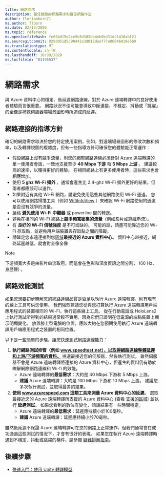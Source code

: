 ```yaml
---
title: 網路需求
description: 最佳體驗的網路需求和最佳網路作法
author: florianborn71
ms.author: flborn
ms.date: 02/13/2020
ms.topic: reference
ms.openlocfilehash: fe684d15e2ce9b8d302db4eb6bd31dd1416abf21
ms.sourcegitcommit: 829d951d5c90442a38012daaf77e86046018e5b9
ms.translationtype: MT
ms.contentlocale: zh-TW
ms.lasthandoff: 10/09/2020
ms.locfileid: "83196537"
---
```

# <a name="network-requirements"></a>網路需求

與 Azure 資料中心的穩定、低延遲網路連線，對於 Azure 遠端轉譯中的良好使用者體驗而言很重要。 網路狀況不佳可能會導致中斷連接、不穩定、抖動或「跳躍」的全像是補救伺服器端場景圖形時所造成的延遲。

## <a name="guidelines-for-network-connectivity"></a>網路連接的指導方針

確切的網路需求取決於您的特定使用案例，例如，對遠端場景圖形的修改次數和頻率，以及轉譯視圖的複雜度，但有一些指導方針可確保您的體驗能正常運作：

* 假設網路上沒有競爭流量，則您的網際網路連線必須針對 Azure 遠端轉譯的單一使用者會話，一致地支援至少 **40 Mbps 下游** 和 **5 Mbps 上游** 。 建議較高的速率，以獲得更好的體驗。 在相同網路上有更多使用者時，這些需求也會相應增加。
* 使用 **5 ghz Wi-Fi 頻外** ，通常會產生比 2.4-ghz Wi-Fi 頻外更好的結果，但兩者都應該可以運作。
* 如果附近有其他 Wi-Fi 網路，請避免使用這些其他網路使用 Wi-Fi 通道。 您可以使用網路掃描工具（例如 [WifiInfoView](https://www.nirsoft.net/utils/wifi_information_view.html) ）來確認 Wi-Fi 網路使用的通道是否沒有競爭的流量。
* 嚴格 **避免使用 Wi-Fi 中繼器** 或 powerline 間的轉送。
* 避免在相同的 Wi-Fi 網路上**競爭頻寬密集的流量**（例如影片或遊戲串流）。
* 有 **良好的 Wi-Fi 信號強度** 是不可或缺的。 可能的話，請盡可能靠近您的 Wi-Fi 存取點，並避免用戶端裝置與存取點之間的障礙。
* 請確定您永遠連接到您[區域](regions.md)**最接近的 Azure 資料中心**。 資料中心越接近，網路延遲越低，就會對全像全像

> [!NOTE]
> 下游頻寬大多是由影片串流取用，而這會在色彩和深度資訊之間分割， (60 Hz、身歷聲) 。

## <a name="network-performance-tests"></a>網路效能測試

如果您想要初步瞭解您的網路連線品質是否足以執行 Azure 遠端轉譯，則有現有的線上工具可供您使用。 我們強烈建議您從與您打算執行 Azure 遠端轉譯用戶端應用程式的裝置相同的 Wi-Fi，執行這些線上工具。 從在行動電話或 HoloLens2 上執行測試所得到的結果通常較不實用，因為它們已證明在低電源的端點裝置上顯示明顯變化。 放置膝上型電腦的位置，應該大約在您預期使用執行 Azure 遠端轉譯用戶端應用程式之裝置的相同位置。

以下是一些簡單的步驟，讓您快速測試網路連線能力：

1. **執行網路測試控管（例如 www.speedtest.net），以取得網路連線整體延遲和上游/下游頻寬的資料。**
挑選最接近您的伺服器，然後執行測試。 雖然伺服器不會是 Azure 遠端轉譯將連接的 Azure 資料中心，但產生的資料仍有助於瞭解網際網路連線和 Wi-fi 的效能。
   * Azure 遠端轉譯的**最低需求**：大約是 40 Mbps 下游和 5 Mbps 上游。
   * **建議** Azure 遠端轉譯：大約是 100 Mbps 下游和 10 Mbps 上游。
建議您多次執行測試，並取得最差的結果。
1. **使用 www.azurespeed.com 這類工具來測量 Azure 資料中心的延遲**。 選取最接近您的 Azure 遠端轉譯所支援的 Azure 資料中心 (查看 [支援的區域](regions.md)) 並執行 **延遲測試**。 如果您看到的數位有變化，請讓結果有一些時間穩定。
   * Azure 遠端轉譯的**最低需求**：延遲應持續小於100毫秒。
   * **建議** Azure 遠端轉譯：延遲應持續小於70毫秒。

雖然低延遲不保證 Azure 遠端轉譯可在您的網路上正常運作，但我們通常會在成功通過這些測試的情況下，才會有很好的表現。
如果您在執行 Azure 遠端轉譯時遇到不穩定、抖動或跳躍的構件，請參閱 [疑難排解指南](../resources/troubleshoot.md)。

## <a name="next-steps"></a>後續步驟

* [快速入門：使用 Unity 轉譯模型](../quickstarts/render-model.md)
